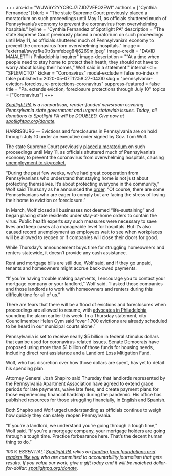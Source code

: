 +++
arc-id = "WUW6Y2YYCBCJ7I7JD7VEFO2EWI"
authors = ["Cynthia Fernandez"]
blurb = "The state Supreme Court previously placed a moratorium on such proceedings until May 11, as officials shuttered much of Pennsylvania’s economy to prevent the coronavirus from overwhelming hospitals."
byline = "Cynthia Fernandez of Spotlight PA"
description = "The state Supreme Court previously placed a moratorium on such proceedings until May 11, as officials shuttered much of Pennsylvania’s economy to prevent the coronavirus from overwhelming hospitals."
image = "external/swyzfke0tr3smfebeg84j6269m.jpeg"
image-credit = "DAVID MAIALETTI / Philadelphia Inquirer"
image-description = "“At a time when people need to stay home to protect their heath, they should not have to worry about losing their homes,” Wolf said in a statement."
internal-id = "SPLEVICT07"
kicker = "Coronavirus"
modal-exclude = false
no-index = false
published = 2020-05-07T12:58:27-04:00
slug = "pennsylvania-eviction-foreclosure-protections-coronavirus"
suppress-featured = false
title = "Pa. extends eviction, foreclosure protections through July 10"
topics = ["Coronavirus"]
+++

<a href="https://www.spotlightpa.org/"><i>Spotlight PA</i></a><i> is a nonpartisan, reader-funded newsroom covering Pennsylvania state government and urgent statewide issues. Today, all donations to Spotlight PA will be DOUBLED. Give now at </i><a href="http://spotlightpa.org/donate" target=_blank><i>spotlightpa.org/donate</i></a><i>.</i>

HARRISBURG — Evictions and foreclosures in Pennsylvania are on hold through July 10 under an executive order signed by Gov. Tom Wolf.

The state Supreme Court previously <a href="https://www.spotlightpa.org/news/2020/04/pennsylvania-coronavirus-evictions-moratorium-renters-tenants/" target=_blank>placed a moratorium </a>on such proceedings until May 11, as officials shuttered much of Pennsylvania’s economy to prevent the coronavirus from overwhelming hospitals, causing <a href="https://www.spotlightpa.org/news/2020/03/pennsylvania-pa-coronavirus-unemployment-claims-statewide-shutdown/" target=_blank>unemployment to skyrocket.</a>

“During the past few weeks, we’ve had great cooperation from Pennsylvanians who understand that staying home is not just about protecting themselves. It’s about protecting everyone in the community,” Wolf said Thursday as he announced the <a href="https://www.governor.pa.gov/wp-content/uploads/2020/05/20200507-TWW-dispossession-of-property-order.pdf" target=_blank>order</a>. “Of course, there are some Pennsylvanians who are eager to comply but are facing the stress of losing their home to eviction or foreclosure.”

In March, Wolf closed all businesses not deemed “life-sustaining” and began placing state residents under stay-at-home orders to contain the virus. Public health experts say such measures were necessary to save lives and keep cases at a manageable level for hospitals. But it’s also caused record unemployment as employees wait to see when workplaces will be allowed to reopen or if companies will close their doors for good.

While Thursday’s announcement buys time for struggling homeowners and renters statewide, it doesn’t provide any cash assistance.

Rent and mortgage bills are still due, Wolf said, and if they go unpaid, tenants and homeowners might accrue back-owed payments.

“If you’re having trouble making payments, I encourage you to contact your mortgage company or your landlord,” Wolf said. “I asked those companies and those landlords to work with homeowners and renters during this difficult time for all of us.”

There are fears that there will be a flood of evictions and foreclosures when proceedings are allowed to resume, with <a href="https://www.inquirer.com/real-estate/housing/eviction-philadelphia-coronavirus-rent-reinvestment-fund-20200505.html" target=_blank>advocates in Philadelphia</a> sounding the alarm earlier this week. In a Thursday statement, city Councilmember Helen Gym said “over 1,700 evictions are already scheduled to be heard in our municipal courts alone.”

Pennsylvania is set to receive nearly $5 billion in federal stimulus dollars that can be used for coronavirus-related issues. Senate Democrats have proposed using more than $1 billion of those funds for housing needs, including direct rent assistance and a Landlord Loss Mitigation Fund.

Wolf, who has discretion over how those dollars are spent, has yet to detail his spending plan.

Attorney General Josh Shapiro said Thursday that landlords represented by the Pennsylvania Apartment Association have agreed to extend grace periods for late payments, waive late fees, and create payment plans for those experiencing financial hardship during the pandemic. His office has published resources for those struggling financially, in <a href="https://web.archive.org/web/20220222011605/https://www.attorneygeneral.gov/covid19/">English</a> and <a href="https://web.archive.org/web/20220224101722/https://www.attorneygeneral.gov/covid-rights-esp/">Spanish</a>.

Both Shapiro and Wolf urged understanding as officials continue to weigh how quickly they can safely reopen Pennsylvania.

“If you’re a landlord, we understand you’re going through a tough time," Wolf said. “If you’re a mortgage company, your mortgage holders are going through a tough time. Practice forbearance here. That’s the decent human thing to do.”

<i>100% ESSENTIAL: </i><a href="https://www.spotlightpa.org/"><i>Spotlight PA</i></a><i> relies on</i><a href="https://www.spotlightpa.org/support"><i> funding from foundations and readers like you</i></a><i> who are committed to accountability journalism that gets results. If you value our work, give a gift today and it will be matched dollar-for-dollar: </i><a href="https://www.spotlightpa.org/donate"><i>spotlightpa.org/donate</i></a><i>.</i>
